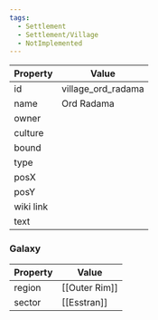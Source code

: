 ```yaml
---
tags:
  - Settlement
  - Settlement/Village
  - NotImplemented
---
```


| Property  | Value              |
| --------- | ------------------ |
| id        | village_ord_radama |
| name      | Ord Radama         |
| owner     |                    |
| culture   |                    |
| bound     |                    |
| type      |                    |
| posX      |                    |
| posY      |                    |
| wiki link |                    |
| text      |                    |

### Galaxy
| Property | Value         |
| -------- | ------------- |
| region   | [[Outer Rim]] |
| sector   | [[Esstran]]   |
